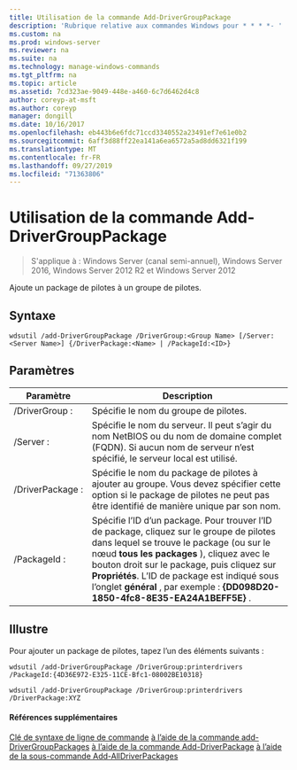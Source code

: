 ```yaml
---
title: Utilisation de la commande Add-DriverGroupPackage
description: 'Rubrique relative aux commandes Windows pour * * * *- '
ms.custom: na
ms.prod: windows-server
ms.reviewer: na
ms.suite: na
ms.technology: manage-windows-commands
ms.tgt_pltfrm: na
ms.topic: article
ms.assetid: 7cd323ae-9049-448e-a460-6c7d6462d4c8
author: coreyp-at-msft
ms.author: coreyp
manager: dongill
ms.date: 10/16/2017
ms.openlocfilehash: eb443b6e6fdc71ccd3340552a23491ef7e61e0b2
ms.sourcegitcommit: 6aff3d88ff22ea141a6ea6572a5ad8dd6321f199
ms.translationtype: MT
ms.contentlocale: fr-FR
ms.lasthandoff: 09/27/2019
ms.locfileid: "71363806"
---
```

# <a name="using-the-add-drivergrouppackage-command"></a>Utilisation de la commande Add-DriverGroupPackage

>S'applique à : Windows Server (canal semi-annuel), Windows Server 2016, Windows Server 2012 R2 et Windows Server 2012

Ajoute un package de pilotes à un groupe de pilotes.
## <a name="syntax"></a>Syntaxe
```
wdsutil /add-DriverGroupPackage /DriverGroup:<Group Name> [/Server:<Server Name>] {/DriverPackage:<Name> | /PackageId:<ID>}
```
## <a name="parameters"></a>Paramètres

|         Paramètre         |                                                                                                                                               Description                                                                                                                                               |
|---------------------------|---------------------------------------------------------------------------------------------------------------------------------------------------------------------------------------------------------------------------------------------------------------------------------------------------------|
| /DriverGroup : <Group Name> |                                                                                                                                 Spécifie le nom du groupe de pilotes.                                                                                                                                 |
|   /Server : <Server name>   |                                                                                  Spécifie le nom du serveur. Il peut s’agir du nom NetBIOS ou du nom de domaine complet (FQDN). Si aucun nom de serveur n’est spécifié, le serveur local est utilisé.                                                                                  |
|   /DriverPackage : <Name>   |                                                                      Spécifie le nom du package de pilotes à ajouter au groupe. Vous devez spécifier cette option si le package de pilotes ne peut pas être identifié de manière unique par son nom.                                                                       |
|      /PackageId : <ID>      | Spécifie l’ID d’un package. Pour trouver l’ID de package, cliquez sur le groupe de pilotes dans lequel se trouve le package (ou sur le nœud **tous les packages** ), cliquez avec le bouton droit sur le package, puis cliquez sur **Propriétés**. L’ID de package est indiqué sous l’onglet **général** , par exemple : **{DD098D20-1850-4fc8-8E35-EA24A1BEFF5E}** . |

## <a name="BKMK_examples"></a>Illustre
Pour ajouter un package de pilotes, tapez l’un des éléments suivants :
```
wdsutil /add-DriverGroupPackage /DriverGroup:printerdrivers /PackageId:{4D36E972-E325-11CE-Bfc1-08002BE10318}
```
```
wdsutil /add-DriverGroupPackage /DriverGroup:printerdrivers /DriverPackage:XYZ
```
#### <a name="additional-references"></a>Références supplémentaires
[Clé de syntaxe de ligne de commande](command-line-syntax-key.md)
[à l’aide de la commande add-DriverGroupPackages](using-the-add-drivergrouppackages-command.md)
[à l’aide de la commande Add-DriverPackage](using-the-add-driverpackage-command.md)
[à l’aide de la sous-commande Add-AllDriverPackages](using-the-add-alldriverpackages-subcommand.md)
